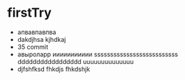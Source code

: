 # firstTry
* апвавпавпва
* dakdjhsa kjhdkaj
* 35 commit
* авыроларр
иииииииииии
ssssssssssssssssssssssssss
ddddddddddddddddd
uuuuuuuuuuuuuu
* djfshfksd fhkdjs fhkdshjk

